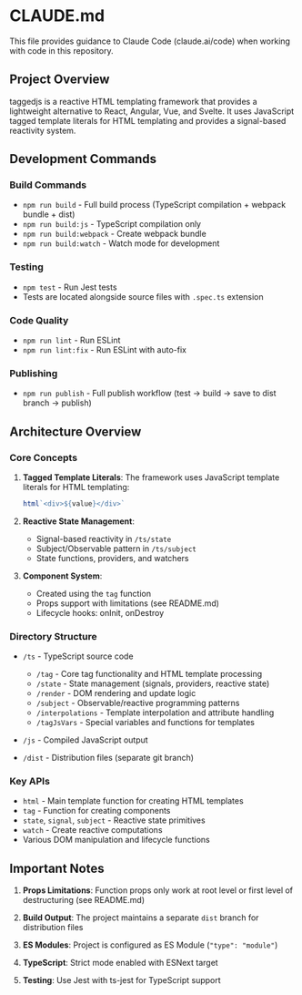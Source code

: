 # CLAUDE.md

This file provides guidance to Claude Code (claude.ai/code) when working with code in this repository.

## Project Overview

taggedjs is a reactive HTML templating framework that provides a lightweight alternative to React, Angular, Vue, and Svelte. It uses JavaScript tagged template literals for HTML templating and provides a signal-based reactivity system.

## Development Commands

### Build Commands
- `npm run build` - Full build process (TypeScript compilation + webpack bundle + dist)
- `npm run build:js` - TypeScript compilation only
- `npm run build:webpack` - Create webpack bundle
- `npm run build:watch` - Watch mode for development

### Testing
- `npm test` - Run Jest tests
- Tests are located alongside source files with `.spec.ts` extension

### Code Quality
- `npm run lint` - Run ESLint
- `npm run lint:fix` - Run ESLint with auto-fix

### Publishing
- `npm run publish` - Full publish workflow (test → build → save to dist branch → publish)

## Architecture Overview

### Core Concepts

1. **Tagged Template Literals**: The framework uses JavaScript template literals for HTML templating:
   ```typescript
   html`<div>${value}</div>`
   ```

2. **Reactive State Management**: 
   - Signal-based reactivity in `/ts/state`
   - Subject/Observable pattern in `/ts/subject`
   - State functions, providers, and watchers

3. **Component System**:
   - Created using the `tag` function
   - Props support with limitations (see README.md)
   - Lifecycle hooks: onInit, onDestroy

### Directory Structure

- `/ts` - TypeScript source code
  - `/tag` - Core tag functionality and HTML template processing
  - `/state` - State management (signals, providers, reactive state)
  - `/render` - DOM rendering and update logic
  - `/subject` - Observable/reactive programming patterns
  - `/interpolations` - Template interpolation and attribute handling
  - `/tagJsVars` - Special variables and functions for templates

- `/js` - Compiled JavaScript output
- `/dist` - Distribution files (separate git branch)

### Key APIs

- `html` - Main template function for creating HTML templates
- `tag` - Function for creating components
- `state`, `signal`, `subject` - Reactive state primitives
- `watch` - Create reactive computations
- Various DOM manipulation and lifecycle functions

## Important Notes

1. **Props Limitations**: Function props only work at root level or first level of destructuring (see README.md)

2. **Build Output**: The project maintains a separate `dist` branch for distribution files

3. **ES Modules**: Project is configured as ES Module (`"type": "module"`)

4. **TypeScript**: Strict mode enabled with ESNext target

5. **Testing**: Use Jest with ts-jest for TypeScript support